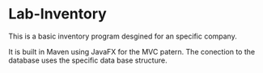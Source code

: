 # Lab-Inventory
This is a basic inventory program desgined for an specific company.

It is built in Maven using JavaFX for the MVC patern. 
The conection to the database uses the specific data base structure.
